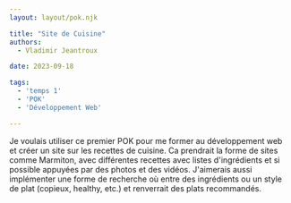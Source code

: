 ```yaml
---
layout: layout/pok.njk

title: "Site de Cuisine"
authors:
  - Vladimir Jeantroux

date: 2023-09-18

tags:
  - 'temps 1'
  - 'POK'
  - 'Développement Web'

---
```

Je voulais utiliser ce premier POK pour me former au développement web et créer un site sur les recettes de cuisine. Ca prendrait la forme de sites comme Marmiton, avec différentes recettes avec listes d'ingrédients et si possible appuyées par des photos et des vidéos. 
J'aimerais aussi implémenter une forme de recherche où entre des ingrédients ou un style de plat (copieux, healthy, etc.) et renverrait des plats recommandés.
